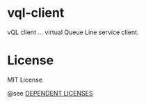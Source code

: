 # vql-client
vQL client ... virtual Queue Line service client.

# License
MIT License

@see [DEPENDENT LICENSES](https://github.com/vQL-OSS/vql-client/blob/master/LICENSE)
